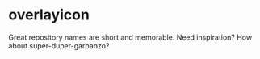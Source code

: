 # overlayicon
Great repository names are short and memorable. Need inspiration? How about super-duper-garbanzo? 

